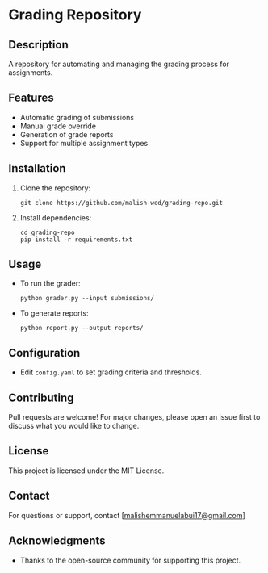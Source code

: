 # Grading Repository

## Description
A repository for automating and managing the grading process for assignments.

## Features
- Automatic grading of submissions
- Manual grade override
- Generation of grade reports
- Support for multiple assignment types

## Installation

1. Clone the repository:
   ```
   git clone https://github.com/malish-wed/grading-repo.git
   ```
2. Install dependencies:
   ```
   cd grading-repo
   pip install -r requirements.txt
   ```

## Usage

- To run the grader:
  ```
  python grader.py --input submissions/
  ```
- To generate reports:
  ```
  python report.py --output reports/
  ```

## Configuration

- Edit `config.yaml` to set grading criteria and thresholds.

## Contributing

Pull requests are welcome! For major changes, please open an issue first to discuss what you would like to change.

## License

This project is licensed under the MIT License.

## Contact

For questions or support, contact [malishemmanuelabui17@gmail.com]

## Acknowledgments

- Thanks to the open-source community for supporting this project.
